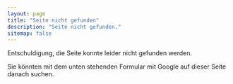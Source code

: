 ```yaml
---
layout: page
title: "Seite nicht gefunden"
description: "Seite nicht gefunden."
sitemap: false
---
```


Entschuldigung, die Seite konnte leider nicht gefunden werden.

Sie könnten mit dem unten stehenden Formular mit Google auf dieser Seite danach suchen.

<script type="text/javascript">
  var GOOG_FIXURL_LANG = 'en';
  var GOOG_FIXURL_SITE = '{{ site.url }}'
</script>
<script type="text/javascript"
  src="http://linkhelp.clients.google.com/tbproxy/lh/wm/fixurl.js">
</script>
